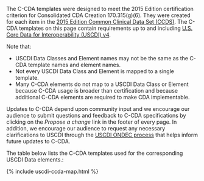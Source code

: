 <!-- {% raw %} to make the USCDI table

need 

source CSV file = `input/data/uscdi-table.csv`
markdown page file = `input/pagecontent/uscdi.md`
liquid template files = `input/includes/uscdi-ccda-map.html`,`input/includes/sd_link.html`
icons (png files) = `input/images/<"kebab case" USCDI class names>.png`

1. create the source CSV file with all the same column names
    - FHIRPath column is not used for rendering so can replace with template name or whatever
    - this file lives in the `input/data` folder
    - It is copied to the `input/images` folder as both a csv and convert to excel file using a bash/python script.
2. The pagecontent/uscdi.md page is where the table is rendered
3. the liquid template tag "{% include uscdi-ccda-map.html %}" references `includes/uscdi-ccda-map.html` which does the rendering
   - this file depends on another liquid template {% include sd_link.html title = title  %} which refererence `includes/sd_link.html` to get the profile page link.
   1. icons (png images) are in the `input/images` are named using the "kebab case" USCDI class names.{% endraw %} -->

The C-CDA templates were designed to meet the 2015 Edition certification criterion for Consolidated CDA Creation 170.315(g)(6). They were created for each item in the [2015 Edition Common Clinical Data Set (CCDS)](https://www.healthit.gov/sites/default/files/ccds_reference_document_v1_1.pdf). The C-CDA templates on this page contain requirements up to and including [U.S. Core Data for Interoperability (USCDI) v4](https://www.healthit.gov/isa/united-states-core-data-interoperability-uscdi).

Note that:
-  USCDI Data Classes and Element names may not be the same as the C-CDA template names and element names.
-  Not every USCDI Data Class and Element is mapped to a single template.
-  Many C-CDA elements do not map to a USCDI Data Class or Element because C-CDA usage is broader than certification and because additional C-CDA elements are required to make CDA implementable.

Updates to C-CDA depend upon community input and we encourage our audience to submit questions and feedback to C-CDA specifications by clicking on the *Propose a change* link in the footer of every page.  In addition, we encourage our audience to request any necessary clarifications to USCDI through the [USCDI ONDEC process](https://www.healthit.gov/isa/ONDEC) that helps inform future updates to C-CDA.

The table below lists the C-CDA templates used for the corresponding USCDI Data elements.:

<!-- Do we add this later: This information is also available as a [csv](uscdi-table.csv) or [excel](uscdi-table.xlsx) file -->

{% include uscdi-ccda-map.html %}








   
